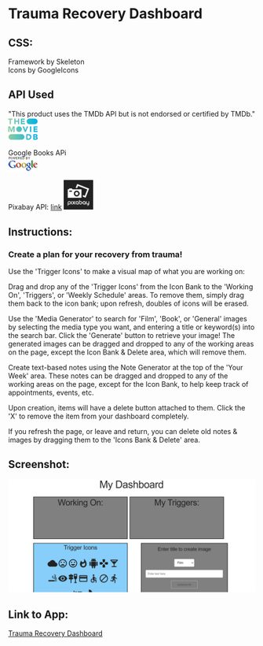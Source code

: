 # Trauma Recovery Dashboard

## CSS:
Framework by Skeleton</br>
Icons by GoogleIcons

## API Used
"This product uses the TMDb API but is not endorsed or certified by TMDb."
</br><img src="./images/tmdb.png" width="60"/>

Google Books APi</br>
<img src="images/poweredby.png">

Pixabay API: [link](https://pixabay.com/)
<img src="images/pixabay.png" width="60">

## Instructions:

### Create a plan for your recovery from trauma!

Use the 'Trigger Icons' to make a visual map of what you are working on:

Drag and drop any of the 'Trigger Icons' from the Icon Bank to the 'Working On', 'Triggers', or 'Weekly Schedule' areas.  To remove them, simply drag them back to the icon bank; upon refresh, doubles of icons will be erased.

Use the 'Media Generator' to search for 'Film', 'Book', or 'General' images by selecting the media type you want, and entering a title or keyword(s) into the search bar. Click the 'Generate' button to retrieve your image! The generated images can be dragged and dropped to any of the working areas on the page, except the Icon Bank & Delete area, which will remove them.

Create text-based notes using the Note Generator at the top of the 'Your Week' area.
These notes can be dragged and dropped to any of the working areas on the page, except for the Icon Bank, to help keep track of appointments, events, etc.

Upon creation, items will have a delete button attached to them.  Click the 'X' to remove the item from your dashboard completely.

If you refresh the page, or leave and return, you can delete old notes & images by dragging them to the 'Icons Bank & Delete' area.

## Screenshot:
<img src="images/screenshot.png">

## Link to App:
[Trauma Recovery Dashboard](https://londonlast21.github.io/filmskeleton)

